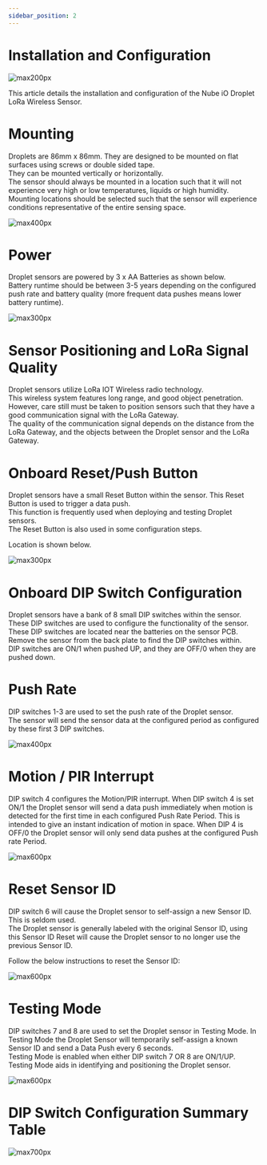 ```yaml
---
sidebar_position: 2
---
```



# Installation and Configuration

![max200px](../../../img/droplet.png)

This article details the installation and configuration of the Nube iO Droplet LoRa Wireless Sensor.  
# Mounting
Droplets are 86mm x 86mm.  They are designed to be mounted on flat surfaces using screws or double sided tape.  
They can be mounted vertically or horizontally.  
The sensor should always be mounted in a location such that it will not experience very high or low temperatures,  liquids or high humidity.   
Mounting locations should be selected such that the sensor will experience conditions representative of the entire sensing space.

![max400px](img/droplet-sizes.png)

# Power
Droplet sensors are powered by 3 x AA Batteries as shown below.   
Battery runtime should be between 3-5 years depending on the configured push rate and battery quality (more frequent data pushes means lower battery runtime).

![max300px](img/Droplet%20-%20Power%20-%20Battery%20Terminals.png)


# Sensor Positioning and LoRa Signal Quality

Droplet sensors utilize LoRa IOT Wireless radio technology.  
This wireless system features long range, and good object penetration.  
However, care still must be taken to position sensors such that they have a good communication signal with the LoRa Gateway.   
The quality of the communication signal depends on the distance from the LoRa Gateway, and the objects between the Droplet sensor and the LoRa Gateway.

# Onboard Reset/Push Button

Droplet sensors have a small Reset Button within the sensor. 
This Reset Button is used to trigger a data push.  
This function is frequently used when deploying and testing Droplet sensors.  
The Reset Button is also used in some configuration steps.   

Location is shown below.

![max300px](img/Droplet%20-%20Layout%20-%20Reset%20Switch.png)

# Onboard DIP Switch Configuration

Droplet sensors have a bank of 8 small DIP switches within the sensor.  
These DIP switches are used to configure the functionality of the sensor.  
These DIP switches are located near the batteries on the sensor PCB.  
Remove the sensor from the back plate to find the DIP switches within.  
DIP switches are ON/1 when pushed UP,  and they are OFF/0 when they are pushed down.

# Push Rate
DIP switches 1-3 are used to set the push rate of the Droplet sensor.  
The sensor will send the sensor data at the configured period as configured by these first 3 DIP switches.

![max400px](img/Droplet%20-%20Configuration%20-%20DIP%20Switch%20Push%20Rate.png)


# Motion / PIR Interrupt

DIP switch 4 configures the Motion/PIR interrupt. 
When DIP switch 4 is set ON/1 the Droplet sensor will send a data push immediately when motion is detected for the first time in each configured Push Rate Period. 
This is intended to give an instant indication of motion in space. 
When DIP 4 is OFF/0 the Droplet sensor will only send data pushes at the configured Push rate Period.

![max600px](img/Droplets%20-%20Configuration%20-%20Motion_PIR%20DIP%20Switch%20Table.png)

# Reset Sensor ID

DIP switch 6 will cause the Droplet sensor to self-assign a new Sensor ID.  
This is seldom used.  
The Droplet sensor is generally labeled with the original Sensor ID, using this Sensor ID Reset will cause the Droplet sensor to no longer use the previous Sensor ID.

Follow the below instructions to reset the Sensor ID:

![max600px](img/Droplet%20-%20Configuration%20-%20Reset%20Sensod%20ID%20Dip%20Switches%20Table.png)


# Testing Mode
DIP switches 7 and 8 are used to set the Droplet sensor in Testing Mode. 
In Testing Mode the Droplet Sensor will temporarily self-assign a known Sensor ID and send a Data Push every 6 seconds.   
Testing Mode is enabled when either DIP switch 7 OR 8 are ON/1/UP.  
Testing Mode aids in identifying and positioning the Droplet sensor. 

![max600px](img/Droplet%20-%20Configuration%20-%20Testing%20Mode%20DIP%20Switches%20Table.png)


# DIP Switch Configuration Summary Table

![max700px](img/Droplet%20-%20Configuration%20-%20DIP%20Switch%20Configuration%20Table.png)
